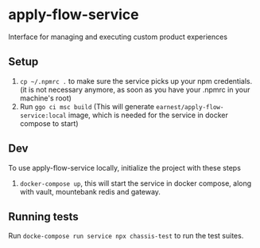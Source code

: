 # apply-flow-service
Interface for managing and executing custom product experiences

## Setup

1.  `cp ~/.npmrc .` to make sure the service picks up your npm credentials. (it is not necessary anymore, as soon as you have your .npmrc in your machine's root)
2.  Run `ggo ci msc build` (This will generate `earnest/apply-flow-service:local` image, which is needed for the service in docker compose to start)


## Dev

To use apply-flow-service locally, initialize the project with these steps

1. `docker-compose up`, this will start the service in docker compose, along with vault, mountebank redis and gateway.

## Running tests

Run `docke-compose run service npx chassis-test` to run the test suites.